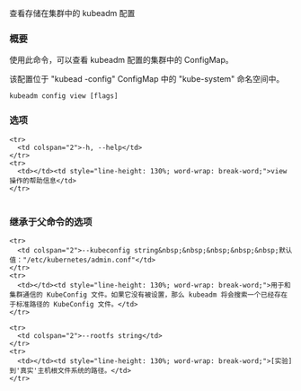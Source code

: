 
查看存储在集群中的 kubeadm 配置
<!--
View the kubeadm configuration stored inside the cluster.
-->

### 概要

<!--
### Synopsis
-->

使用此命令，可以查看 kubeadm 配置的集群中的 ConfigMap。

该配置位于 "kubead -config" ConfigMap 中的 "kube-system" 命名空间中。

<!--
Using this command, you can view the ConfigMap in the cluster where the configuration for kubeadm is located.

The configuration is located in the "kube-system" namespace in the "kubeadm-config" ConfigMap.
-->


```
kubeadm config view [flags]
```

### 选项

<!--
### Options
-->

<table style="width: 100%; table-layout: fixed;">
  <colgroup>
    <col span="1" style="width: 10px;" />
    <col span="1" />
  </colgroup>
  <tbody>

    <tr>
      <td colspan="2">-h, --help</td>
    </tr>
    <tr>
      <td></td><td style="line-height: 130%; word-wrap: break-word;">view 操作的帮助信息</td>
    </tr>

<!--
<td></td><td style="line-height: 130%; word-wrap: break-word;">help for view</td>
-->

  </tbody>
</table>

### 继承于父命令的选项

<!--
### Options inherited from parent commands
-->

<table style="width: 100%; table-layout: fixed;">
  <colgroup>
    <col span="1" style="width: 10px;" />
    <col span="1" />
  </colgroup>
  <tbody>

    <tr>
      <td colspan="2">--kubeconfig string&nbsp;&nbsp;&nbsp;&nbsp;&nbsp;默认值："/etc/kubernetes/admin.conf"</td>
    </tr>
    <tr>
      <td></td><td style="line-height: 130%; word-wrap: break-word;">用于和集群通信的 KubeConfig 文件。如果它没有被设置，那么 kubeadm 将会搜索一个已经存在于标准路径的 KubeConfig 文件。</td>
    </tr>

    <tr>
      <td colspan="2">--rootfs string</td>
    </tr>
    <tr>
      <td></td><td style="line-height: 130%; word-wrap: break-word;">[实验] 到'真实'主机根文件系统的路径。</td>
    </tr>

  </tbody>
</table>

<!--
<td></td><td style="line-height: 130%; word-wrap: break-word;">The kubeconfig file to use when talking to the cluster. If the flag is not set, a set of standard locations are searched for an existing KubeConfig file.</td>

<td></td><td style="line-height: 130%; word-wrap: break-word;">[EXPERIMENTAL] The path to the 'real' host root filesystem.</td>
-->
